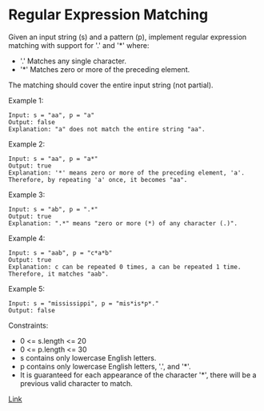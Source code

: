 # Regular Expression Matching

Given an input string (s) and a pattern (p), implement regular expression matching with support for '.' and '*' where:

* '.' Matches any single character.​​​​
* '*' Matches zero or more of the preceding element.

The matching should cover the entire input string (not partial).

Example 1:

```
Input: s = "aa", p = "a"
Output: false
Explanation: "a" does not match the entire string "aa".
```

Example 2:

```
Input: s = "aa", p = "a*"
Output: true
Explanation: '*' means zero or more of the preceding element, 'a'. Therefore, by repeating 'a' once, it becomes "aa".
```

Example 3:

```
Input: s = "ab", p = ".*"
Output: true
Explanation: ".*" means "zero or more (*) of any character (.)".
```

Example 4:

```
Input: s = "aab", p = "c*a*b"
Output: true
Explanation: c can be repeated 0 times, a can be repeated 1 time. Therefore, it matches "aab".
```

Example 5:

```
Input: s = "mississippi", p = "mis*is*p*."
Output: false
```

Constraints:

* 0 <= s.length <= 20
* 0 <= p.length <= 30
* s contains only lowercase English letters.
* p contains only lowercase English letters, '.', and '*'.
* It is guaranteed for each appearance of the character '*', there will be a previous valid character to match.

[Link](https://leetcode.com/problems/regular-expression-matching/)